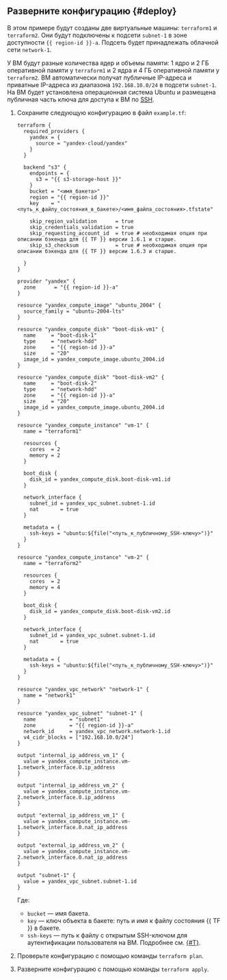 ## Разверните конфигурацию {#deploy}

В этом примере будут созданы две виртуальные машины: `terraform1` и `terraform2`. Они будут подключены к подсети `subnet-1` в зоне доступности `{{ region-id }}-a`. Подсеть будет принадлежать облачной сети `network-1`.

У ВМ будут разные количества ядер и объемы памяти: 1 ядро и 2 ГБ оперативной памяти у `terraform1` и 2 ядра и 4 ГБ оперативной памяти у `terraform2`. ВМ автоматически получат публичные IP-адреса и приватные IP-адреса из диапазона `192.168.10.0/24` в подсети `subnet-1`. На ВМ будет установлена операционная система Ubuntu и размещена публичная часть ключа для доступа к ВМ по [SSH](../../glossary/ssh-keygen.md).
1. Сохраните следующую конфигурацию в файл `example.tf`:

   
   ```hcl
   terraform {
     required_providers {
       yandex = {
         source = "yandex-cloud/yandex"
       }
     }

     backend "s3" {
       endpoints = {
         s3 = "{{ s3-storage-host }}"
       }
       bucket = "<имя_бакета>"
       region = "{{ region-id }}"
       key    = "<путь_к_файлу_состояния_в_бакете>/<имя_файла_состояния>.tfstate"

       skip_region_validation      = true
       skip_credentials_validation = true
       skip_requesting_account_id  = true # необходимая опция при описании бэкенда для {{ TF }} версии 1.6.1 и старше.
       skip_s3_checksum            = true # необходимая опция при описании бэкенда для {{ TF }} версии 1.6.3 и старше.

     }
   }

   provider "yandex" {
     zone      = "{{ region-id }}-a"
   }

   resource "yandex_compute_image" "ubuntu_2004" {
     source_family = "ubuntu-2004-lts"
   }

   resource "yandex_compute_disk" "boot-disk-vm1" {
     name     = "boot-disk-1"
     type     = "network-hdd"
     zone     = "{{ region-id }}-a"
     size     = "20"
     image_id = yandex_compute_image.ubuntu_2004.id
   }

   resource "yandex_compute_disk" "boot-disk-vm2" {
     name     = "boot-disk-2"
     type     = "network-hdd"
     zone     = "{{ region-id }}-a"
     size     = "20"
     image_id = yandex_compute_image.ubuntu_2004.id
   }

   resource "yandex_compute_instance" "vm-1" {
     name = "terraform1"

     resources {
       cores  = 2
       memory = 2
     }

     boot_disk {
       disk_id = yandex_compute_disk.boot-disk-vm1.id
     }

     network_interface {
       subnet_id = yandex_vpc_subnet.subnet-1.id
       nat       = true
     }

     metadata = {
       ssh-keys = "ubuntu:${file("<путь_к_публичному_SSH-ключу>")}"
     }
   }

   resource "yandex_compute_instance" "vm-2" {
     name = "terraform2"

     resources {
       cores  = 2
       memory = 4
     }

     boot_disk {
       disk_id = yandex_compute_disk.boot-disk-vm2.id
     }

     network_interface {
       subnet_id = yandex_vpc_subnet.subnet-1.id
       nat       = true
     }

     metadata = {
       ssh-keys = "ubuntu:${file("<путь_к_публичному_SSH-ключу>")}"
     }
   }

   resource "yandex_vpc_network" "network-1" {
     name = "network1"
   }

   resource "yandex_vpc_subnet" "subnet-1" {
     name           = "subnet1"
     zone           = "{{ region-id }}-a"
     network_id     = yandex_vpc_network.network-1.id
     v4_cidr_blocks = ["192.168.10.0/24"]
   }

   output "internal_ip_address_vm_1" {
     value = yandex_compute_instance.vm-1.network_interface.0.ip_address
   }

   output "internal_ip_address_vm_2" {
     value = yandex_compute_instance.vm-2.network_interface.0.ip_address
   }

   output "external_ip_address_vm_1" {
     value = yandex_compute_instance.vm-1.network_interface.0.nat_ip_address
   }

   output "external_ip_address_vm_2" {
     value = yandex_compute_instance.vm-2.network_interface.0.nat_ip_address
   }

   output "subnet-1" {
     value = yandex_vpc_subnet.subnet-1.id
   }
   ```



   Где:

   * `bucket` — имя бакета.
   * `key` — ключ объекта в бакете: путь и имя к файлу состояния {{ TF }} в бакете.
   * `ssh-keys` — путь к файлу с открытым SSH-ключом для аутентификации пользователя на ВМ. Подробнее см. [{#T}](../../compute/operations/vm-connect/ssh.md#creating-ssh-keys).

1. Проверьте конфигурацию с помощью команды `terraform plan`.
1. Разверните конфигурацию с помощью команды `terraform apply`.